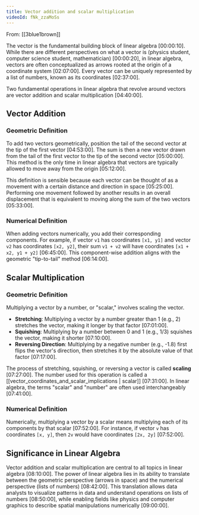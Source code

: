 ```yaml
---
title: Vector addition and scalar multiplication
videoId: fNk_zzaMoSs
---
```


From: [[3blue1brown]] <br/> 

The vector is the fundamental building block of linear algebra <a class="yt-timestamp" data-t="00:00:10">[00:00:10]</a>. While there are different perspectives on what a vector is (physics student, computer science student, mathematician) <a class="yt-timestamp" data-t="00:00:20">[00:00:20]</a>, in linear algebra, vectors are often conceptualized as arrows rooted at the origin of a coordinate system <a class="yt-timestamp" data-t="02:07:00">[02:07:00]</a>. Every vector can be uniquely represented by a list of numbers, known as its coordinates <a class="yt-timestamp" data-t="02:37:00">[02:37:00]</a>.

Two fundamental operations in linear algebra that revolve around vectors are vector addition and scalar multiplication <a class="yt-timestamp" data-t="04:40:00">[04:40:00]</a>.

## Vector Addition

### Geometric Definition
To add two vectors geometrically, position the tail of the second vector at the tip of the first vector <a class="yt-timestamp" data-t="04:53:00">[04:53:00]</a>. The sum is then a new vector drawn from the tail of the first vector to the tip of the second vector <a class="yt-timestamp" data-t="05:00:00">[05:00:00]</a>. This method is the only time in linear algebra that vectors are typically allowed to move away from the origin <a class="yt-timestamp" data-t="05:12:00">[05:12:00]</a>.

This definition is sensible because each vector can be thought of as a movement with a certain distance and direction in space <a class="yt-timestamp" data-t="05:25:00">[05:25:00]</a>. Performing one movement followed by another results in an overall displacement that is equivalent to moving along the sum of the two vectors <a class="yt-timestamp" data-t="05:33:00">[05:33:00]</a>.

### Numerical Definition
When adding vectors numerically, you add their corresponding components. For example, if vector `v1` has coordinates `[x1, y1]` and vector `v2` has coordinates `[x2, y2]`, their sum `v1 + v2` will have coordinates `[x1 + x2, y1 + y2]` <a class="yt-timestamp" data-t="06:45:00">[06:45:00]</a>. This component-wise addition aligns with the geometric "tip-to-tail" method <a class="yt-timestamp" data-t="06:14:00">[06:14:00]</a>.

## Scalar Multiplication

### Geometric Definition
Multiplying a vector by a number, or "scalar," involves scaling the vector.
*   **Stretching**: Multiplying a vector by a number greater than 1 (e.g., 2) stretches the vector, making it longer by that factor <a class="yt-timestamp" data-t="07:01:00">[07:01:00]</a>.
*   **Squishing**: Multiplying by a number between 0 and 1 (e.g., 1/3) squishes the vector, making it shorter <a class="yt-timestamp" data-t="07:10:00">[07:10:00]</a>.
*   **Reversing Direction**: Multiplying by a negative number (e.g., -1.8) first flips the vector's direction, then stretches it by the absolute value of that factor <a class="yt-timestamp" data-t="07:17:00">[07:17:00]</a>.

The process of stretching, squishing, or reversing a vector is called **scaling** <a class="yt-timestamp" data-t="07:27:00">[07:27:00]</a>. The number used for this operation is called a [[vector_coordinates_and_scalar_implications | scalar]] <a class="yt-timestamp" data-t="07:31:00">[07:31:00]</a>. In linear algebra, the terms "scalar" and "number" are often used interchangeably <a class="yt-timestamp" data-t="07:41:00">[07:41:00]</a>.

### Numerical Definition
Numerically, multiplying a vector by a scalar means multiplying each of its components by that scalar <a class="yt-timestamp" data-t="07:52:00">[07:52:00]</a>. For instance, if vector `v` has coordinates `[x, y]`, then `2v` would have coordinates `[2x, 2y]` <a class="yt-timestamp" data-t="07:52:00">[07:52:00]</a>.

## Significance in Linear Algebra
Vector addition and scalar multiplication are central to all topics in linear algebra <a class="yt-timestamp" data-t="08:10:00">[08:10:00]</a>. The power of linear algebra lies in its ability to translate between the geometric perspective (arrows in space) and the numerical perspective (lists of numbers) <a class="yt-timestamp" data-t="08:42:00">[08:42:00]</a>. This translation allows data analysts to visualize patterns in data and understand operations on lists of numbers <a class="yt-timestamp" data-t="08:50:00">[08:50:00]</a>, while enabling fields like physics and computer graphics to describe spatial manipulations numerically <a class="yt-timestamp" data-t="09:00:00">[09:00:00]</a>.